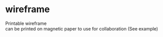 # wireframe
Printable wireframe
<br>
can be printed on magnetic paper to use for collaboration (See example)

